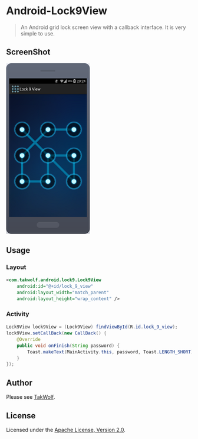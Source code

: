# Android-Lock9View #

> An Android grid lock screen view with a callback interface. It is very simple to use.

## ScreenShot ##

![Screenshot](screenshot/screenshot.png)

## Usage ##

### Layout ###

```xml
<com.takwolf.android.lock9.Lock9View
    android:id="@+id/lock_9_view"
    android:layout_width="match_parent"
    android:layout_height="wrap_content" />
```

### Activity ###

```java
Lock9View lock9View = (Lock9View) findViewById(R.id.lock_9_view);
lock9View.setCallBack(new CallBack() {
    @Override
    public void onFinish(String password) {
        Toast.makeText(MainActivity.this, password, Toast.LENGTH_SHORT).show();
    }
});
```

## Author ##

Please see [TakWolf](http://takwolf.com).

## License ##

Licensed under the [Apache License, Version 2.0](http://www.apache.org/licenses/LICENSE-2.0.html).